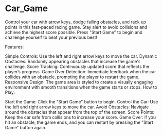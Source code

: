 # Car_Game
Control your car with arrow keys, dodge falling obstacles, and rack up points in this fast-paced racing game. Stay alert to avoid collisions and achieve the highest score possible. Press "Start Game" to begin and challenge yourself to beat your previous best!

Features:

Simple Controls: Use the left and right arrow keys to move the car.
Dynamic Obstacles: Randomly appearing obstacles that increase the game's challenge.
Score Tracking: Continuously updated score that reflects the player’s progress.
Game Over Detection: Immediate feedback when the car collides with an obstacle, prompting the player to restart the game.
Responsive Design: The game area is styled to create a visually engaging environment with smooth transitions when the game starts or stops.
How to Play:

Start the Game: Click the "Start Game" button to begin.
Control the Car: Use the left and right arrow keys to move the car.
Avoid Obstacles: Navigate around the obstacles that appear from the top of the screen.
Score Points: Keep the car safe from collisions to increase your score.
Game Over: If you hit an obstacle, the game ends, and you can restart by pressing the "Start Game" button again.
